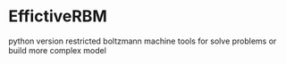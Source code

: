 EffictiveRBM
============

python version restricted boltzmann machine tools for solve problems or build more complex model
